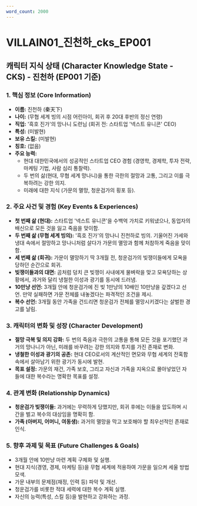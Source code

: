 ```yaml
---
word_count: 2000
---
```


# VILLAIN01_진천하_cks_EP001

## 캐릭터 지식 상태 (Character Knowledge State - CKS) - 진천하 (EP001 기준)

### 1. 핵심 정보 (Core Information)

*   **이름:** 진천하 (秦天下)
*   **나이:** (무협 세계 빙의 시점 어린아이, 회귀 후 20대 후반의 정신 연령)
*   **직업:** '흑호 진가'의 망나니 도련님 (회귀 전: 스타트업 '넥스트 유니콘' CEO)
*   **특성:** (미발현)
*   **보유 스킬:** (미발현)
*   **칭호:** (없음)
*   **주요 능력:**
    *   현대 대한민국에서의 성공적인 스타트업 CEO 경험 (경영학, 경제학, 투자 전략, 마케팅 기법, 사람 심리 통찰력).
    *   두 번의 삶(현대, 무협 세계 망나니)을 통한 극한의 절망과 고통, 그리고 이를 극복하려는 강한 의지.
    *   미래에 대한 지식 (가문의 멸망, 청운검가의 횡포 등).

### 2. 주요 사건 및 경험 (Key Events & Experiences)

*   **첫 번째 삶 (현대):** 스타트업 '넥스트 유니콘'을 수백억 가치로 키워냈으나, 동업자의 배신으로 모든 것을 잃고 죽음을 맞이함.
*   **두 번째 삶 (무협 세계 빙의):** '흑호 진가'의 망나니 진천하로 빙의. 기울어진 가세와 냉대 속에서 절망하고 망나니처럼 살다가 가문의 멸망과 함께 처참하게 죽음을 맞이함.
*   **세 번째 삶 (회귀):** 가문이 멸망하기 딱 3개월 전, 청운검가의 빚쟁이들에게 모욕을 당하던 순간으로 회귀.
*   **빚쟁이들과의 대면:** 곰처럼 덩치 큰 빚쟁이 사내에게 물벼락을 맞고 모욕당하는 상황에서, 과거와 달리 냉철한 이성과 광기를 동시에 드러냄.
*   **10만냥 선언:** 3개월 안에 청운검가에 진 빚 1만냥의 10배인 10만냥을 갚겠다고 선언. 만약 실패하면 가문 전체를 내놓겠다는 파격적인 조건을 제시.
*   **복수 선언:** 3개월 동안 가족을 건드리면 청운검가 전체를 멸망시키겠다는 살벌한 경고를 날림.

### 3. 캐릭터의 변화 및 성장 (Character Development)

*   **절망 극복 및 의지 강화:** 두 번의 죽음과 극한의 고통을 통해 모든 것을 포기했던 과거의 망나니가 아닌, 미래를 바꾸려는 강한 의지와 투지를 가진 존재로 변화.
*   **냉철한 이성과 광기의 공존:** 현대 CEO로서의 계산적인 면모와 무협 세계의 잔혹함 속에서 살아남기 위한 광기가 동시에 발현.
*   **목표 설정:** 가문의 재건, 가족 보호, 그리고 자신과 가족을 지옥으로 몰아넣었던 자들에 대한 복수라는 명확한 목표를 설정.

### 4. 관계 변화 (Relationship Dynamics)

*   **청운검가 빚쟁이들:** 과거에는 무력하게 당했지만, 회귀 후에는 이들을 압도하며 시간을 벌고 복수의 대상임을 명확히 함.
*   **가족 (아버지, 어머니, 여동생):** 과거의 멸망을 막고 보호해야 할 최우선적인 존재로 인식.

### 5. 향후 과제 및 목표 (Future Challenges & Goals)

*   3개월 안에 10만냥 마련 계획 구체화 및 실행.
*   현대 지식(경영, 경제, 마케팅 등)을 무협 세계에 적용하여 가문을 일으켜 세울 방법 모색.
*   가문 내부의 문제점(재정, 인력 등) 파악 및 개선.
*   청운검가를 비롯한 적대 세력에 대한 복수 계획 실행.
*   자신의 능력(특성, 스킬 등)을 발현하고 강화하는 과정.